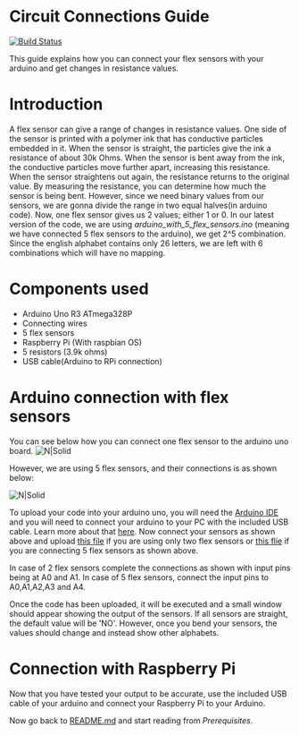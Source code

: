 # Circuit Connections Guide

[![Build Status](https://travis-ci.org/joemccann/dillinger.svg?branch=master)](https://travis-ci.org/joemccann/dillinger)

This guide explains how you can connect your flex sensors with your arduino and get changes in resistance values.

# Introduction
A flex sensor can give a range of changes in resistance values. One side of the sensor is printed with a polymer ink that has conductive particles embedded in it. When the sensor is straight, the particles give the ink a resistance of about 30k Ohms. When the sensor is bent away from the ink, the conductive particles move further apart, increasing this resistance.
When the sensor straightens out again, the resistance returns to the original value. By measuring the resistance, you can determine how much the sensor is being bent.
 However, since we need binary values from our sensors, we are gonna divide the range in two equal halves(in arduino code).
Now, one flex sensor gives us 2 values; either 1 or 0. In our latest version of the code, we are using *arduino_with_5_flex_sensors.ino* (meaning we have connected 5 flex sensors to the arduino), we get 2^5 combination. Since the english alphabet contains only 26 letters, we are left with 6 combinations which will have no mapping.

# Components used
- Arduino Uno R3 ATmega328P
- Connecting wires
- 5 flex sensors
- Raspberry Pi (With raspbian OS)
- 5 resistors (3.9k ohms)
- USB cable(Arduino to RPi connection)
# Arduino connection with flex sensors
You can see below how you can connect one flex sensor to the arduino uno board.
![N|Solid](https://cdn.sparkfun.com/assets/learn_tutorials/5/1/1/example_circuit_bb.png)

However, we are using 5 flex sensors, and their connections is as shown below:

![N|Solid](https://i0.wp.com/www.marcopucci.it/wp-content/uploads/2014/06/flex_sensor_5_dita_bb.jpg)

To upload your code into your arduino uno, you will need the [Arduino IDE](https://www.arduino.cc/en/main/software) and you will need to connect your arduino to your PC with the included USB cable. Learn more about that [here](https://www.instructables.com/id/Getting-Started-With-an-Arduino-Step-by-Step-Guide/).
Now connect your sensors as shown above and upload [this file](https://github.com/Naman1997/VAAK-firebase-arduino-python_serial_comunication-/blob/master/Arduino%20code%20for%20transfering%20data%20to%20RPi/arduino_with_2_flex_sensors.ino) if you are using only two flex sensors or [this flie](https://github.com/Naman1997/VAAK-firebase-arduino-python_serial_comunication-/blob/master/Arduino%20code%20for%20transfering%20data%20to%20RPi/arduino_with_5_flex_sensors.ino) if you are connecting 5 flex sensors as shown above.

In case of 2 flex sensors complete the connections as shown with input pins being at A0 and A1. In case of 5 flex sensors, connect the input pins to A0,A1,A2,A3 and A4.

Once the code has been uploaded, it will be executed and a small window should appear showing the output of the sensors.
If all sensors are straight, the default value will be 'NO'. However, once you bend your sensors, the values should change and instead show other alphabets.

# Connection with Raspberry Pi
Now that you have tested your output to be accurate, use the included USB cable of your arduino and connect your Raspberry Pi to your Arduino.

Now go back to [README.md](https://github.com/Naman1997/VAAK-firebase-arduino-python_serial_comunication-/blob/master/README.md) and start reading from *Prerequisites*.
